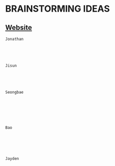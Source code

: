 # BRAINSTORMING IDEAS

## [Website](https://merge.rocks/blog/the-ethics-of-ai-in-software-development-what-developers-need-to-know)

```
Jonathan





```

```
Jisun





```

```
Seongbae







```


```
Bao






```


```
Jayden






```




